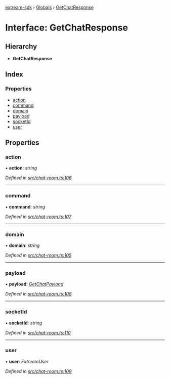 [extream-sdk](../README.md) › [Globals](../globals.md) › [GetChatResponse](getchatresponse.md)

# Interface: GetChatResponse

## Hierarchy

* **GetChatResponse**

## Index

### Properties

* [action](getchatresponse.md#action)
* [command](getchatresponse.md#command)
* [domain](getchatresponse.md#domain)
* [payload](getchatresponse.md#payload)
* [socketId](getchatresponse.md#socketid)
* [user](getchatresponse.md#user)

## Properties

###  action

• **action**: *string*

*Defined in [src/chat-room.ts:106](https://github.com/Extream-SaaS/ex-sdk/blob/1abcccc/src/chat-room.ts#L106)*

___

###  command

• **command**: *string*

*Defined in [src/chat-room.ts:107](https://github.com/Extream-SaaS/ex-sdk/blob/1abcccc/src/chat-room.ts#L107)*

___

###  domain

• **domain**: *string*

*Defined in [src/chat-room.ts:105](https://github.com/Extream-SaaS/ex-sdk/blob/1abcccc/src/chat-room.ts#L105)*

___

###  payload

• **payload**: *[GetChatPayload](getchatpayload.md)*

*Defined in [src/chat-room.ts:108](https://github.com/Extream-SaaS/ex-sdk/blob/1abcccc/src/chat-room.ts#L108)*

___

###  socketId

• **socketId**: *string*

*Defined in [src/chat-room.ts:110](https://github.com/Extream-SaaS/ex-sdk/blob/1abcccc/src/chat-room.ts#L110)*

___

###  user

• **user**: *ExtreamUser*

*Defined in [src/chat-room.ts:109](https://github.com/Extream-SaaS/ex-sdk/blob/1abcccc/src/chat-room.ts#L109)*
